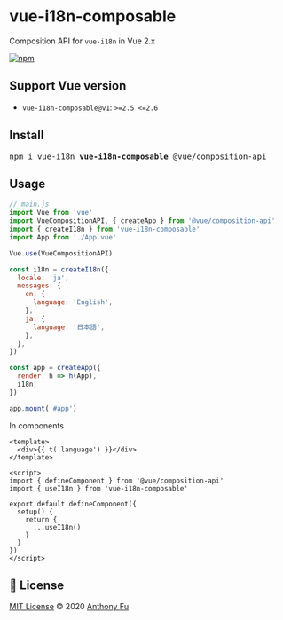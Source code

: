 # vue-i18n-composable

Composition API for `vue-i18n` in Vue 2.x

<a href="https://www.npmjs.com/package/vue-i18n-composable">
<img alt="npm" src="https://img.shields.io/npm/v/vue-i18n-composable">
</a>

## Support Vue version
- `vue-i18n-composable@v1`: `>=2.5 <=2.6`

## Install

<pre>
npm i vue-i18n <b>vue-i18n-composable</b> @vue/composition-api
</pre>

## Usage

```js
// main.js
import Vue from 'vue'
import VueCompositionAPI, { createApp } from '@vue/composition-api'
import { createI18n } from 'vue-i18n-composable'
import App from './App.vue'

Vue.use(VueCompositionAPI)

const i18n = createI18n({
  locale: 'ja',
  messages: {
    en: {
      language: 'English',
    },
    ja: {
      language: '日本語',
    },
  },
})

const app = createApp({
  render: h => h(App),
  i18n,
})

app.mount('#app')
```

In components

```vue
<template>
  <div>{{ t('language') }}</div>
</template>

<script>
import { defineComponent } from '@vue/composition-api'
import { useI18n } from 'vue-i18n-composable'

export default defineComponent({
  setup() {
    return {
      ...useI18n()
    }
  }
})
</script>
```


## 📄 License

[MIT License](https://github.com/intlify/vue-i18n-composable/blob/master/LICENSE) © 2020 [Anthony Fu](https://github.com/antfu)

